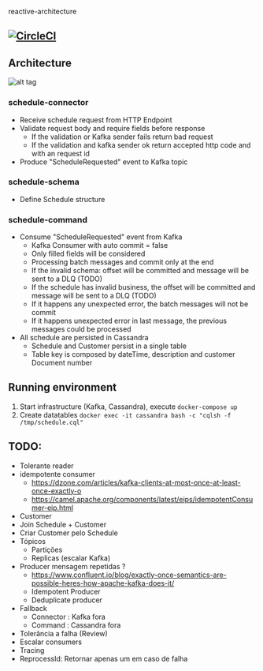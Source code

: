 reactive-architecture

[![CircleCI](https://circleci.com/gh/emmanuelneri/reactive-microservices/tree/master.svg?style=svg&circle-token=c7c1c9ef3ae5b4148c847e3e554753fd456a6987)](<LINK>)
------------------------------------------------------

## Architecture

![alt tag](https://github.com/emmanuelneri/reactive-microservices/blob/master/architecture.jpeg?style=centerme)

### schedule-connector
- Receive schedule request from HTTP Endpoint
- Validate request body and require fields before response
    - If the validation or Kafka sender fails return bad request
    - If the validation and kafka sender ok return accepted http code and with an request id
- Produce "ScheduleRequested" event to Kafka topic

### schedule-schema
- Define Schedule structure

### schedule-command
- Consume "ScheduleRequested" event from Kafka
  - Kafka Consumer with auto commit = false
  - Only filled fields will be considered
  - Processing batch messages and commit only at the end
  - If the invalid schema: offset will be committed and message will be sent to a DLQ (TODO)
  - If the schedule has invalid business, the offset will be committed and message will be sent to a DLQ (TODO)
  - If it happens any unexpected error, the batch messages will not be commit 
  - If it happens unexpected error in last message, the previous messages could be processed
- All schedule are persisted in Cassandra
  - Schedule and Customer persist in a single table
  - Table key is composed by dateTime, description and customer Document number 

## Running environment 

1. Start infrastructure (Kafka, Cassandra), execute ```docker-compose up```
2. Create datatables ```docker exec -it cassandra bash -c "cqlsh -f /tmp/schedule.cql"```


## TODO: 

- Tolerante reader
- idempotente consumer
    - https://dzone.com/articles/kafka-clients-at-most-once-at-least-once-exactly-o
    - https://camel.apache.org/components/latest/eips/idempotentConsumer-eip.html
- Customer
- Join Schedule + Customer
- Criar Customer pelo Schedule
- Tópicos
    - Partições
    - Replicas (escalar Kafka)
- Producer mensagem repetidas ?
    - https://www.confluent.io/blog/exactly-once-semantics-are-possible-heres-how-apache-kafka-does-it/
    - Idempotent Producer
    - Deduplicate producer
- Fallback 
  - Connector : Kafka fora
  - Command : Cassandra fora
- Tolerância a falha (Review)
- Escalar consumers
- Tracing
- ReprocessId: Retornar apenas um em caso de falha
